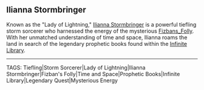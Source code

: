 ## Ilianna Stormbringer

Known as the "Lady of Lightning," [Ilianna Stormbringer](../People/Ilianna_Stormbringer.md) is a powerful tiefling storm sorcerer who harnessed the energy of the mysterious [Fizbans_Folly](../Places/Fizbans_Folly.md). With her unmatched understanding of time and space, Ilianna roams the land in search of the legendary prophetic books found within the [Infinite Library](../Places/Infinite_Library.md).


---
TAGS: Tiefling|Storm Sorcerer|Lady of Lightning|Ilianna Stormbringer|Fizban's Folly|Time and Space|Prophetic Books|Infinite Library|Legendary Quest|Mysterious Energy

